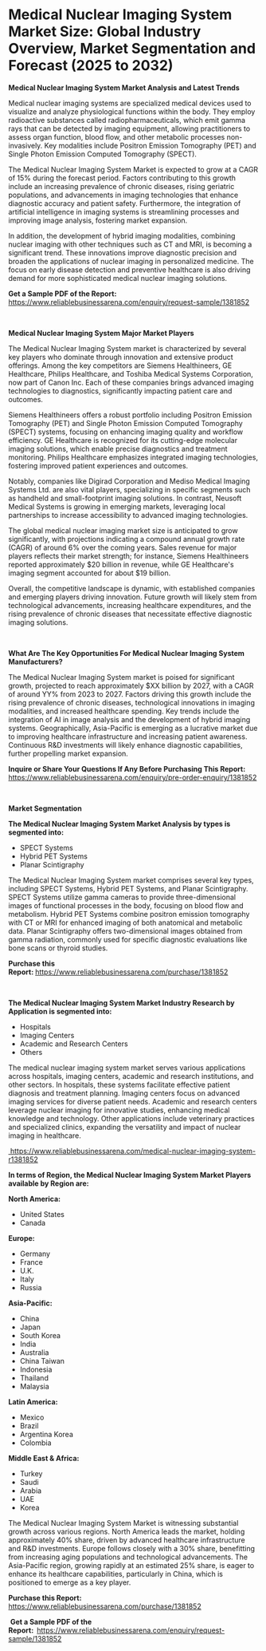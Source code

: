 <p><h1>Medical Nuclear Imaging System Market Size: Global Industry Overview, Market Segmentation and Forecast (2025 to 2032)</h1></p><p><strong>Medical Nuclear Imaging System Market Analysis and Latest Trends</strong></p>
<p><p>Medical nuclear imaging systems are specialized medical devices used to visualize and analyze physiological functions within the body. They employ radioactive substances called radiopharmaceuticals, which emit gamma rays that can be detected by imaging equipment, allowing practitioners to assess organ function, blood flow, and other metabolic processes non-invasively. Key modalities include Positron Emission Tomography (PET) and Single Photon Emission Computed Tomography (SPECT).</p><p>The Medical Nuclear Imaging System Market is expected to grow at a CAGR of 15% during the forecast period. Factors contributing to this growth include an increasing prevalence of chronic diseases, rising geriatric populations, and advancements in imaging technologies that enhance diagnostic accuracy and patient safety. Furthermore, the integration of artificial intelligence in imaging systems is streamlining processes and improving image analysis, fostering market expansion.</p><p>In addition, the development of hybrid imaging modalities, combining nuclear imaging with other techniques such as CT and MRI, is becoming a significant trend. These innovations improve diagnostic precision and broaden the applications of nuclear imaging in personalized medicine. The focus on early disease detection and preventive healthcare is also driving demand for more sophisticated medical nuclear imaging solutions.</p></p>
<p><strong>Get a Sample PDF of the Report:&nbsp;</strong> <a href="https://www.reliablebusinessarena.com/enquiry/request-sample/1381852?utm_campaign=2530&utm_medium=2&utm_source=Github&utm_content=ia&utm_term=14042025&utm_id=medical-nuclear-imaging-system">https://www.reliablebusinessarena.com/enquiry/request-sample/1381852</a></p>
<p>&nbsp;</p>
<p><strong>Medical Nuclear Imaging System Major Market Players</strong></p>
<p><p>The Medical Nuclear Imaging System market is characterized by several key players who dominate through innovation and extensive product offerings. Among the key competitors are Siemens Healthineers, GE Healthcare, Philips Healthcare, and Toshiba Medical Systems Corporation, now part of Canon Inc. Each of these companies brings advanced imaging technologies to diagnostics, significantly impacting patient care and outcomes.</p><p>Siemens Healthineers offers a robust portfolio including Positron Emission Tomography (PET) and Single Photon Emission Computed Tomography (SPECT) systems, focusing on enhancing imaging quality and workflow efficiency. GE Healthcare is recognized for its cutting-edge molecular imaging solutions, which enable precise diagnostics and treatment monitoring. Philips Healthcare emphasizes integrated imaging technologies, fostering improved patient experiences and outcomes.</p><p>Notably, companies like Digirad Corporation and Mediso Medical Imaging Systems Ltd. are also vital players, specializing in specific segments such as handheld and small-footprint imaging solutions. In contrast, Neusoft Medical Systems is growing in emerging markets, leveraging local partnerships to increase accessibility to advanced imaging technologies.</p><p>The global medical nuclear imaging market size is anticipated to grow significantly, with projections indicating a compound annual growth rate (CAGR) of around 6% over the coming years. Sales revenue for major players reflects their market strength; for instance, Siemens Healthineers reported approximately $20 billion in revenue, while GE Healthcare's imaging segment accounted for about $19 billion.</p><p>Overall, the competitive landscape is dynamic, with established companies and emerging players driving innovation. Future growth will likely stem from technological advancements, increasing healthcare expenditures, and the rising prevalence of chronic diseases that necessitate effective diagnostic imaging solutions.</p></p>
<p>&nbsp;</p>
<p><strong>What Are The Key Opportunities For Medical Nuclear Imaging System Manufacturers?</strong></p>
<p><p>The Medical Nuclear Imaging System market is poised for significant growth, projected to reach approximately $XX billion by 2027, with a CAGR of around YY% from 2023 to 2027. Factors driving this growth include the rising prevalence of chronic diseases, technological innovations in imaging modalities, and increased healthcare spending. Key trends include the integration of AI in image analysis and the development of hybrid imaging systems. Geographically, Asia-Pacific is emerging as a lucrative market due to improving healthcare infrastructure and increasing patient awareness. Continuous R&D investments will likely enhance diagnostic capabilities, further propelling market expansion.</p></p>
<p><strong>Inquire or Share Your Questions If Any Before Purchasing This Report:</strong> <a href="https://www.reliablebusinessarena.com/enquiry/pre-order-enquiry/1381852?utm_campaign=2530&utm_medium=2&utm_source=Github&utm_content=ia&utm_term=14042025&utm_id=medical-nuclear-imaging-system">https://www.reliablebusinessarena.com/enquiry/pre-order-enquiry/1381852</a></p>
<p>&nbsp;</p>
<p><strong>Market Segmentation</strong></p>
<p><strong>The Medical Nuclear Imaging System Market Analysis by types is segmented into:</strong></p>
<p><ul><li>SPECT Systems</li><li>Hybrid PET Systems</li><li>Planar Scintigraphy</li></ul></p>
<p><p>The Medical Nuclear Imaging System market comprises several key types, including SPECT Systems, Hybrid PET Systems, and Planar Scintigraphy. SPECT Systems utilize gamma cameras to provide three-dimensional images of functional processes in the body, focusing on blood flow and metabolism. Hybrid PET Systems combine positron emission tomography with CT or MRI for enhanced imaging of both anatomical and metabolic data. Planar Scintigraphy offers two-dimensional images obtained from gamma radiation, commonly used for specific diagnostic evaluations like bone scans or thyroid studies.</p></p>
<p><strong>Purchase this Report:&nbsp;</strong><a href="https://www.reliablebusinessarena.com/purchase/1381852?utm_campaign=2530&utm_medium=2&utm_source=Github&utm_content=ia&utm_term=14042025&utm_id=medical-nuclear-imaging-system">https://www.reliablebusinessarena.com/purchase/1381852</a></p>
<p>&nbsp;</p>
<p><strong>The Medical Nuclear Imaging System Market Industry Research by Application is segmented into:</strong></p>
<p><ul><li>Hospitals</li><li>Imaging Centers</li><li>Academic and Research Centers</li><li>Others</li></ul></p>
<p><p>The medical nuclear imaging system market serves various applications across hospitals, imaging centers, academic and research institutions, and other sectors. In hospitals, these systems facilitate effective patient diagnosis and treatment planning. Imaging centers focus on advanced imaging services for diverse patient needs. Academic and research centers leverage nuclear imaging for innovative studies, enhancing medical knowledge and technology. Other applications include veterinary practices and specialized clinics, expanding the versatility and impact of nuclear imaging in healthcare.</p></p>
<p><a href="https://www.reliablebusinessarena.com/medical-nuclear-imaging-system-r1381852?utm_campaign=2530&utm_medium=2&utm_source=Github&utm_content=ia&utm_term=14042025&utm_id=medical-nuclear-imaging-system">&nbsp;https://www.reliablebusinessarena.com/medical-nuclear-imaging-system-r1381852</a></p>
<p><strong>In terms of Region, the Medical Nuclear Imaging System Market Players available by Region are:</strong></p>
<p>
    <p> <strong> North America: </strong>
        <ul>
            <li>United States</li>
            <li>Canada</li>
        </ul>
        </p> 
    <p> <strong> Europe: </strong>
        <ul>
            <li>Germany</li>
            <li>France</li>
            <li>U.K.</li>
            <li>Italy</li>
            <li>Russia</li>
        </ul>
        </p> 
    <p> <strong> Asia-Pacific: </strong>
        <ul>
            <li>China</li>
            <li>Japan</li>
            <li>South Korea</li>
            <li>India</li>
            <li>Australia</li>
            <li>China Taiwan</li>
            <li>Indonesia</li>
            <li>Thailand</li>
            <li>Malaysia</li>
        </ul>
        </p> 
    <p> <strong> Latin America: </strong>
        <ul>
            <li>Mexico</li>
            <li>Brazil</li>
            <li>Argentina Korea</li>
            <li>Colombia</li>
        </ul>
        </p> 
    <p> <strong> Middle East & Africa: </strong>
        <ul>
            <li>Turkey</li>
            <li>Saudi</li>
            <li>Arabia</li>
            <li>UAE</li>
            <li>Korea</li>
        </ul>
    </p>
    </p>
<p><p>The Medical Nuclear Imaging System Market is witnessing substantial growth across various regions. North America leads the market, holding approximately 40% share, driven by advanced healthcare infrastructure and R&D investments. Europe follows closely with a 30% share, benefitting from increasing aging populations and technological advancements. The Asia-Pacific region, growing rapidly at an estimated 25% share, is eager to enhance its healthcare capabilities, particularly in China, which is positioned to emerge as a key player.</p></p>
<p><strong>Purchase this Report: </strong><a href="https://www.reliablebusinessarena.com/purchase/1381852?utm_campaign=2530&utm_medium=2&utm_source=Github&utm_content=ia&utm_term=14042025&utm_id=medical-nuclear-imaging-system">https://www.reliablebusinessarena.com/purchase/1381852</a></p>
<p>&nbsp;<strong>Get a Sample PDF of the Report:&nbsp;&nbsp;</strong><a href="https://www.reliablebusinessarena.com/enquiry/request-sample/1381852?utm_campaign=2530&utm_medium=2&utm_source=Github&utm_content=ia&utm_term=14042025&utm_id=medical-nuclear-imaging-system">https://www.reliablebusinessarena.com/enquiry/request-sample/1381852</a></p>
<p><strong></strong></p>
<p><p></p><p></p><p></p></p>